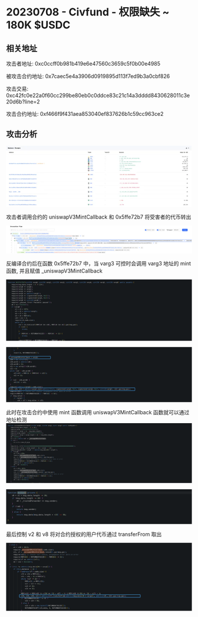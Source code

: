 # 20230708 - Civfund - 权限缺失 ~ 180K $USDC

## 相关地址

攻击者地址: 0xc0ccff0b981b419e6e47560c3659c5f0b00e4985

被攻击合约地址: 0x7caec5e4a3906d0919895d113f7ed9b3a0cbf826

攻击交易: 0xc42fc0e22a0f60cc299be80eb0c0ddce83c21c14a3dddd8430628011c3e20d6b?line=2

攻击合约地址: 0xf466f9f431aea853040ef837626b1c59cc963ce2

## 攻击分析

![image.png](../../img/1707719095292-deede7ea-b21a-4f8b-8aa0-a8b067d5ec56.png)

攻击者调用合约的 uniswapV3MintCallback 和 0x5ffe72b7 将受害者的代币转出

![img](../../img/1707719166584-a140aecb-8b9a-49d4-9469-815c0f370c5c.png)

反编译合约后在函数 0x5ffe72b7 中，当 varg3 可控时会调用 varg3 地址的 mint 函数, 并且赋值     _uniswapV3MintCallback

![img](../../img/1707719476796-7a6d70d8-9cac-4731-a955-4555ccd65d98.png)

![img](../../img/1707719500884-d8faf1fe-572d-4b9d-b084-f8096afb0ab6.png)

此时在攻击合约中使用 mint 函数调用 uniswapV3MintCallback 函数就可以通过地址检测![img](../../img/1707719631614-eb537305-fba4-403a-8a82-a32d305a651d.png)

![img](../../img/1707719674091-2c4badfc-a57e-4714-b5df-b55be7c187d5.png)

最后控制 v2 和 v8 将对合约授权的用户代币通过 transferFrom 取出

![img](../../img/1707719775997-0d7e561c-6695-4fad-841b-1f07377f5e86.png)